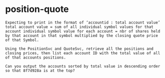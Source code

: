 # position-quote
	Expecting to print in the format of ‘accountid : total account value’ total account value = sum of all individual symbol values for that account individual symbol value for each account = nbr of shares held by that account in that symbol multiplied by the closing quote price of that Symbol.

    Using the PositionSvc and QuoteSvc, retrieve all the positions and closing prices, then list each account ID with the total value of all of that accounts positions.
         
    Can you output the accounts sorted by total value in descending order so that 8f7d928a is at the top?